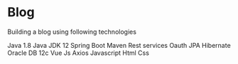 # Blog
Building a blog using following technologies

Java 1.8
Java JDK 12
Spring Boot
Maven
Rest services
Oauth
JPA
Hibernate
Oracle DB 12c
Vue Js
Axios
Javascript
Html
Css